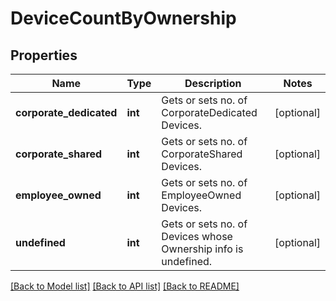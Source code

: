 # DeviceCountByOwnership

## Properties
Name | Type | Description | Notes
------------ | ------------- | ------------- | -------------
**corporate_dedicated** | **int** | Gets or sets no. of CorporateDedicated Devices. | [optional] 
**corporate_shared** | **int** | Gets or sets no. of CorporateShared Devices. | [optional] 
**employee_owned** | **int** | Gets or sets no. of EmployeeOwned Devices. | [optional] 
**undefined** | **int** | Gets or sets no. of Devices whose Ownership info is undefined. | [optional] 

[[Back to Model list]](../README.md#documentation-for-models) [[Back to API list]](../README.md#documentation-for-api-endpoints) [[Back to README]](../README.md)


